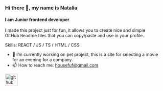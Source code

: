 ### Hi there 👋, my name is Natalia
#### I am Junior frontend developer
I made this project just for fun, it allows you to create nice and simple GitHub Readme files that you can copy/paste and use in your profile.

Skills: REACT / JS / TS / HTML / CSS 

- 🔭 I’m currently working on pet project, this is a site for selecting a movie for an evening for a company. 
- 📫 How to reach me: housefuf@gmail.com 


[<img src='https://cdn.jsdelivr.net/npm/simple-icons@3.0.1/icons/github.svg' alt='github' height='40'>](https://github.com/NataliaLeo)  
